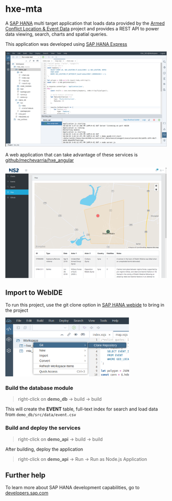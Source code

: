 # hxe-mta
A [SAP HANA](https://developers.sap.com/topics/sap-webide.html) multi target application that loads data provided by the [Armed Conflict Location & Event Data](https://www.acleddata.com) project and provides a REST API to power data viewing, search, charts and spatial queries.  

This application was developed using [SAP HANA Express](https://developers.sap.com/topics/sap-hana.html)

![app.png](screenshots/app.png)

A web application that can take advantage of these services is [github/mechevarria/hxe_angular](https://github.com/mechevarria/hxe_angular)

![client.png](screenshots/client.png)

## Import to WebIDE

To run this project, use the git clone option in [SAP HANA webide](https://developers.sap.com/topics/sap-webide.html) to bring in the project

![git.png](screenshots/git.png)

### Build the database module

> right-click on **demo_db** -> build -> build

This will create the **EVENT** table, full-text index for search and load data from `demo_db/src/data/event.csv`

### Build and deploy the services

> right-click on **demo_api** -> build -> build

After building, deploy the application

> right-click on **demo_api** -> Run -> Run as Node.js Application

## Further help

To learn more about SAP HANA development capabilities, go to [developers.sap.com](https://developers.sap.com/)